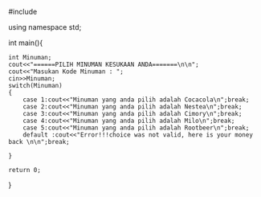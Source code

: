 #include <iostream>

using namespace std;

int main(){

    int Minuman;
    cout<<"======PILIH MINUMAN KESUKAAN ANDA=======\n\n";
    cout<<"Masukan Kode Minuman : ";
    cin>>Minuman;
    switch(Minuman)
    {
        case 1:cout<<"Minuman yang anda pilih adalah Cocacola\n";break;
        case 2:cout<<"Minuman yang anda pilih adalah Nestea\n";break;
        case 3:cout<<"Minuman yang anda pilih adalah Cimory\n";break;
        case 4:cout<<"Minuman yang anda pilih adalah Milo\n";break;
        case 5:cout<<"Minuman yang anda pilih adalah Rootbeer\n";break;
        default :cout<<"Error!!!choice was not valid, here is your money back \n\n";break;

    }

    return 0;
}
